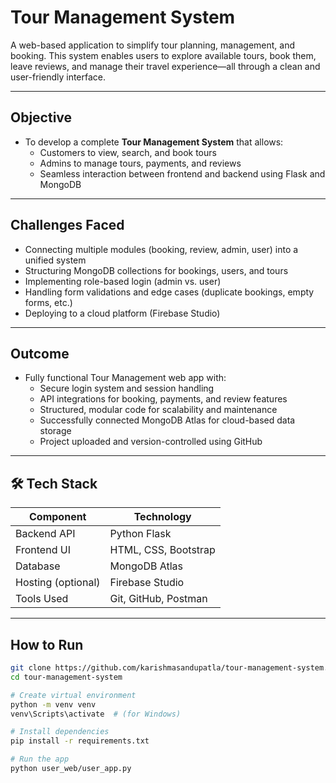 # Tour Management System

A web-based application to simplify tour planning, management, and booking. This system enables users to explore available tours, book them, leave reviews, and manage their travel experience—all through a clean and user-friendly interface.

---

## Objective

- To develop a complete **Tour Management System** that allows:
  - Customers to view, search, and book tours
  - Admins to manage tours, payments, and reviews
  - Seamless interaction between frontend and backend using Flask and MongoDB

---

## Challenges Faced

- Connecting multiple modules (booking, review, admin, user) into a unified system  
- Structuring MongoDB collections for bookings, users, and tours  
- Implementing role-based login (admin vs. user)  
- Handling form validations and edge cases (duplicate bookings, empty forms, etc.)  
- Deploying to a cloud platform (Firebase Studio)  

---

##  Outcome

- Fully functional Tour Management web app with:
  - Secure login system and session handling  
  - API integrations for booking, payments, and review features  
  - Structured, modular code for scalability and maintenance  
  - Successfully connected MongoDB Atlas for cloud-based data storage  
  - Project uploaded and version-controlled using GitHub  

---

## 🛠️ Tech Stack

| Component        | Technology            |
|------------------|------------------------|
| Backend API       | Python Flask           |
| Frontend UI       | HTML, CSS, Bootstrap   |
| Database          | MongoDB Atlas          |
| Hosting (optional)| Firebase Studio        |
| Tools Used        | Git, GitHub, Postman   |

---

##  How to Run

```bash
git clone https://github.com/karishmasandupatla/tour-management-system.git
cd tour-management-system

# Create virtual environment
python -m venv venv
venv\Scripts\activate  # (for Windows)

# Install dependencies
pip install -r requirements.txt

# Run the app
python user_web/user_app.py
